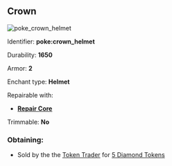 ## Crown
![poke_crown_helmet](https://github.com/ItsMePok/PFE/assets/136857747/a1fafa0c-dbd2-44b1-a966-b38b931d25d3)

Identifier: **poke:crown_helmet**

Durability: **1650**

Armor: **2**

Enchant type: **Helmet**

Repairable with:
* **[Repair Core](https://pfewiki.gitbook.io/home/items/cores/repair-core)**

Trimmable: **No**

### Obtaining:
 * Sold by the the [Token Trader](https://pfewiki.gitbook.io/home/mobs/traders/token-trader) for [5 Diamond Tokens](https://pfewiki.gitbook.io/home/items/tokens/diamond-token)
